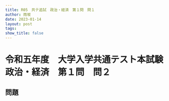 ```yaml
---
title: R05　共テ追試　政治・経済　第１問　問１
author: 雨坂
date: 2023-01-14
layout: post
tags: 
show_title: false
---
```

  
# 令和五年度　大学入学共通テスト本試験　政治・経済　第１問　問２  
  
## 問題  
